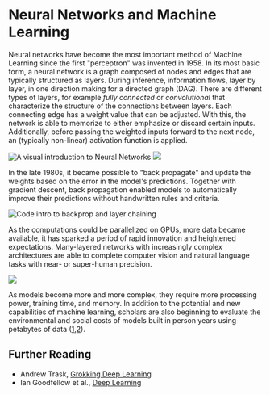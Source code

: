 Neural Networks and Machine Learning
=======================

Neural networks have become the most important method of Machine Learning since the first "perceptron" was invented in 1958. In its most basic form, a neural network is a graph composed of nodes and edges that are typically structured as layers. During inference, information flows, layer by layer, in one direction making for a directed graph (DAG). 
There are different types of layers, for example *fully connected* or *convolutional* that characterize the structure of the connections between layers.
Each connecting edge has a weight value that can be adjusted. With this, the network is able to memorize to either emphasize or discard certain inputs. Additionally, before passing the weighted inputs forward to the next node, an (typically non-linear) activation function is applied.

![A visual introduction to Neural Networks](https://youtu.be/UOvPeC8WOt8)
![](https://miro.medium.com/max/645/0*LJBO8UbtzK_SKMog)

In the late 1980s, it became possible to "back propagate" and update the weights based on the error in the model's predictions. Together with gradient descent, back propagation enabled models to automatically improve their predictions without handwritten rules and criteria. 

![Code intro to backprop and layer chaining](https://thinc.ai/docs/concept)

As the computations could be parallelized on GPUs, more data became available, it has sparked a period of rapid innovation and heightened expectations. Many-layered networks with increasingly complex architectures are able to complete computer vision and natural language tasks with near- or super-human precision.

![](https://miro.medium.com/max/3840/1*5K-1CSOB2mb5Jn2L8K3f9Q.gif)

As models become more and more complex, they require more processing power, training time, and memory. In addition to the potential and new capabilities of machine learning, scholars are also beginning to evaluate the environmental and social costs of models built in person years using petabytes of data ([1](https://faculty.washington.edu/ebender/papers/Stochastic_Parrots.pdf),[2](https://arxiv.org/pdf/1906.02243.pdf)).   

## Further Reading

- Andrew Trask, [Grokking Deep Learning](https://www.manning.com/books/grokking-deep-learning)
- Ian Goodfellow et al., [Deep Learning](https://www.deeplearningbook.org/)